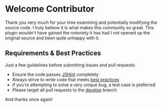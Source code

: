 Welcome Contributor
=

Thank you very much for your time examining and potentially modifying the source code. I truly believe it is what makes this community so great. This plugin wouldn't have gained the notoriety it has had I not opened up the original source and been quite unhappy with it.


Requirements & Best Practices
-

Just a few guidelines before submitting issues and pull requests:

- Ensure the code passes [JSHint](https://jshint.com) completely
- Always strive to write code that meets [best practices](https://taitems.github.com/Front-End-Development-Guidelines/)
- If you're attempting to solve a very unique bug, a test case is preferred
- Please target all pull requests to the [develop](/../../tree/develop) branch

And thanks once again!
